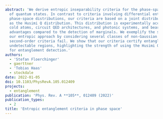 ```yaml
---
abstract: 'We derive entropic inseparability criteria for the phase-space representation
  of quantum states. In contrast to criteria involving differential entropies of marginal
  phase-space distributions, our criteria are based on a joint distribution known
  as the Husimi Q distribution. This distribution is experimentally accessible in
  cold atoms, circuit QED architectures, and photonic systems, and bears practical
  advantages compared to the detection of marginals. We exemplify the strengths of
  our entropic approach by considering several classes of non-Gaussian states where
  second-order criteria fail. We show that our criteria certify entanglement in previously
  undetectable regions, highlighting the strength of using the Husimi Q distribution
  for entanglement detection.'
authors:
  - 'Stefan Floerchinger'
  - gaerttner
  - 'Tobias Haas'
  - stockdale
date: 2022-01-05
doi: 10.1103/PhysRevA.105.012409
projects:
  - entanglement
publication: 'Phys. Rev. A **105**, 012409 (2022)'
publication_types:
  - 2
title: 'Entropic entanglement criteria in phase space'
---
```

